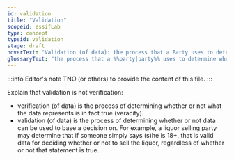 ```yaml
---
id: validation
title: "Validation"
scopeid: essifLab
type: concept
typeid: validation
stage: draft
hoverText: "Validation (of data): the process that a Party uses to determine whether or not that data is valid to be used for some specific purpose(s) of that Party."
glossaryText: "the process that a %%party|party%% uses to determine whether or not that data is valid to be used for some specific purpose(s) of that %%party|party%%."
---
```


:::info Editor's note
TNO (or others) to provide the content of this file.
:::

Explain that validation is not verification:
- verification (of data) is the process of determining whether or not what the data represents is in fact true (veracity).
- validation (of data) is the process of determining whether or not data can be used to base a decision on. For example, a liquor selling party may determine that if someone simply says (s)he is 18+, that is valid data for deciding whether or not to sell the liquor, regardless of whether or not that statement is true.